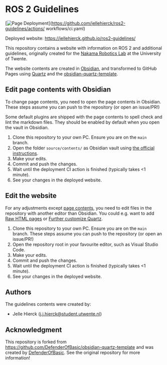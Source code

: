 # ROS 2 Guidelines

[![Page Deployment](https://github.com/jellehierck/ros2-guidelines/actions/workflows/ci.yaml/badge.svg)](<https://github.com/jellehierck/ros2-guidelines/actions/>
workflows/ci.yaml)

Deployed website: <https://jellehierck.github.io/ros2-guidelines/>

This repository contains a website with information on ROS 2 and additional guidelines, originally created for the [Nakama Robotics Lab](https://www.utwente.nl/en/et/be/research/nakama_robotics_lab/) at the University of Twente.

The website contents are created in [Obsidian](https://obsidian.md/), and transformed to GitHub Pages using [Quartz](https://quartz.jzhao.xyz/) and the [obsidian-quartz-template](https://github.com/DefenderOfBasic/obsidian-quartz-template).

## Edit page contents with Obsidian

To change page contents, you need to open the page contents in Obsidian. These steps assume you can push to the repository (or open an issue/PR!)

Some default plugins are shipped with the page contents to spell check and lint the markdown files. They should be enabled by default when you open the vault in Obsidian.

1. Clone this repository to your own PC. Ensure you are on the `main` branch.
2. Open the folder `source/contents/` as Obsidian vault using [the official instructions](https://help.obsidian.md/manage-vaults#Create+vault+from+an+existing+folder).
3. Make your edits.
4. Commit and push the changes.
5. Wait until the deployment CI action is finished (typically takes <1 minute).
6. See your changes in the deployed website.

## Edit the website

For any adjustments except [page contents](#edit-page-contents-with-obsidian), you need to edit files in the repository with another editor than Obsidian. You could e.g. want to add [Raw HTML pages](https://github.com/DefenderOfBasic/obsidian-quartz-template?tab=readme-ov-file#raw-html-pages) or [Further customize Quartz](https://github.com/DefenderOfBasic/obsidian-quartz-template?tab=readme-ov-file#further-customization).

1. Clone this repository to your own PC. Ensure you are on the `main` branch. These steps assume you can push to the repository (or open an issue/PR!)
2. Open the repository root in your favourite editor, such as Visual Studio Code.
3. Make your edits.
4. Commit and push the changes.
5. Wait until the deployment CI action is finished (typically takes <1 minute).
6. See your changes in the deployed website.

## Authors

The guidelines contents were created by:

- Jelle Hierck (<j.j.hierck@student.utwente.nl>)

## Acknowledgment

This repository is forked from <https://github.com/DefenderOfBasic/obsidian-quartz-template> and was created by [DefenderOfBasic](https://github.com/DefenderOfBasic). See the original repository for more information!
